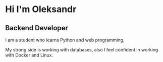 # Hi I'm Oleksandr
## Backend Developer
I am a student who learns Python and web programming.

My strong side is working with databases, also I feel confident in working with Docker and Linux.
